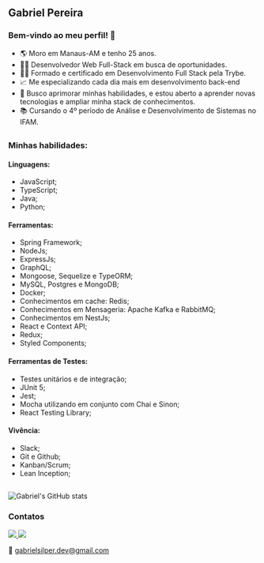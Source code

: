 ## Gabriel Pereira

### Bem-vindo ao meu perfil! 👋

- 🌎 Moro em Manaus-AM e tenho 25 anos.
- 👩‍💻 Desenvolvedor Web Full-Stack em busca de oportunidades.
- 🧑‍🎓 Formado e certificado em Desenvolvimento Full Stack pela Trybe.
- 📈 Me especializando cada dia mais em desenvolvimento back-end
- 🚀 Busco aprimorar minhas habilidades, e estou aberto a aprender novas tecnologias e ampliar minha stack de conhecimentos.
- 📚 Cursando o 4º período de Análise e Desenvolvimento de Sistemas no IFAM.

##

### Minhas habilidades:
#### Linguagens:
- JavaScript;
- TypeScript;
- Java;
- Python;

#### Ferramentas:
- Spring Framework;
- NodeJs;
- ExpressJs;
- GraphQL;
- Mongoose, Sequelize e TypeORM;
- MySQL, Postgres e MongoDB;
- Docker;
- Conhecimentos em cache: Redis;
- Conhecimentos em Mensageria: Apache Kafka e RabbitMQ;
- Conhecimentos em NestJs;
- React e Context API;
- Redux;
- Styled Components;

#### Ferramentas de Testes:
- Testes unitários e de integração;
- JUnit 5;
- Jest;
- Mocha utilizando em conjunto com Chai e Sinon;
- React Testing Library;

#### Vivência:
- Slack;
- Git e Github;
- Kanban/Scrum;
- Lean Inception;


##

![Gabriel's GitHub stats](https://github-readme-stats.vercel.app/api?username=GabrielSilper&show_icons=true&theme=chartreuse-dark)

### Contatos

<div>
<a href="https://www.linkedin.com/in/gabrielsilper/details/skills/">
  <img src="https://img.shields.io/badge/LinkedIn-0077B5?style=for-the-badge&logo=linkedin&logoColor=white">
</a>
  
<a href="https://api.whatsapp.com/send/?phone=5592994123467&text&type=phone_number&app_absent=0">
  <img src="https://img.shields.io/badge/WhatsApp-25D366?style=for-the-badge&logo=whatsapp&logoColor=white">
</a>

📧 gabrielsilper.dev@gmail.com</b>

</div>
